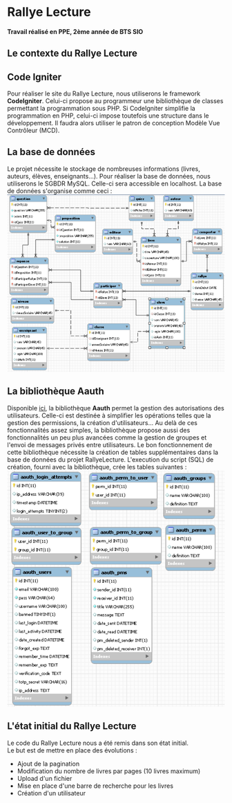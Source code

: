 # Rallye Lecture
#### Travail réalisé en PPE, 2ème année de BTS SIO

## Le contexte du Rallye Lecture


## Code Igniter
Pour réaliser le site du Rallye Lecture, nous utiliserons le framework **CodeIgniter**.
Celui-ci propose au programmeur une bibliothèque de classes permettant la programmation sous PHP.
Si CodeIgniter simplifie la programmation en PHP, celui-ci impose toutefois une structure dans le développement.
Il faudra alors utiliser le patron de conception Modèle Vue Contrôleur (MCD).

## La base de données
Le projet nécessite le stockage de nombreuses informations (livres, auteurs, élèves, enseignants...).
Pour réaliser la base de données, nous utiliserons le SGBDR MySQL. Celle-ci sera accessible en localhost.
La base de données s'organise comme ceci :<br>
![diagrammeBDD_1](https://github.com/VirgileJallonPeriaux/PPE_RallyeLecture/blob/master/CapturesEcran/wkbRallyeLecture.PNG)


## La bibliothèque Aauth
Disponible [ici](https://github.com/emreakay/CodeIgniter-Aauth), la bibliothèque **Aauth** permet la gestion des autorisations des utilisateurs.
Celle-ci est destinée à simplifier les opérations telles que la gestion des permissions, la création d'utilisateurs...
Au delà de ces fonctionnalités assez simples, la bibliothèque propose aussi des fonctionnalités un peu plus avancées comme la gestion de groupes et l'envoi de messages privés entre utilisateurs.
Le bon fonctionnement de cette bibliothèque nécessite la création de tables supplémentaires dans la base de données du projet RallyeLecture.
L'execution du script (SQL) de création, fourni avec la bibliothèque, crée les tables suivantes :<br>
![diagrammeBDD_2](https://github.com/VirgileJallonPeriaux/PPE_RallyeLecture/blob/master/CapturesEcran/wkbRallyeLecture_2.PNG)


## L'état initial du Rallye Lecture
Le code du Rallye Lecture nous a été remis dans son état initial.<br>
Le but est de mettre en place des évolutions :
* Ajout de la pagination
* Modification du nombre de livres par pages (10 livres maximum)
* Upload d'un fichier
* Mise en place d'une barre de recherche pour les livres
* Création d'un utilisateur
